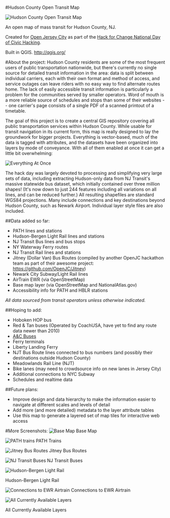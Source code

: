 ﻿#Hudson County Open Transit Map

![Hudson County Open Transit Map](/Screenshots/hudson-transit-map.png?raw=true "Hudson County Open Transit Map")

An open map of mass transit for Hudson County, NJ. 

Created for [Open Jersey City](http://openjerseycity.org/ "Open Jersey City") as part of the [Hack for Change National Day of Civic Hacking](http://openjerseycity.org/Transportation-Hackathon-2014/ "Hack for Change National Day of Civic Hacking"). 

Built in QGIS. http://qgis.org/

#About the project:
Hudson County residents are some of the most frequent users of public transportation nationwide, but there's currently no single source for detailed transit information in the area: data is split between individual carriers, each with their own format and method of access, and service outages can leave riders with no easy way to find alternate routes home. The lack of easily accessible transit information is particularly a problem for the communities served by smaller operators. Word of mouth is a more reliable source of schedules and stops than some of their websites -- one carrier's page consists of a single PDF of a scanned printout of a timetable.

The goal of this project is to create a central GIS repository covering all public transportation services within Hudson County. While usable for transit navigation in its current form, this map is really designed to lay the groundwork for bigger projects. Everything is vector-based, much of the data is tagged with attributes, and the datasets have been organized into layers by mode of conveyance. With all of them enabled at once it can get a little bit overwhelming:

![Everything At Once](/Screenshots/all-layers-enabled.png?raw=true "Everything At Once")

The hack day was largely devoted to processing and simplifying very large sets of data, including extracting Hudson-only data from NJ Transit's massive statewide bus dataset, which initially contained over three million shapes! (It's now down to just 244 features including all variations on all lines, and can be reduced further.) All resulting shapefiles are standard WGS84 projections. Many include connections and key destinations beyond Hudson County, such as Newark Airport. Individual layer style files are also included.


##Data added so far:
- PATH lines and stations
- Hudson-Bergen Light Rail lines and stations
- NJ Transit Bus lines and bus stops
- NY Waterway Ferry routes
- NJ Transit Rail lines and stations
- Jitney (Dollar Van) Bus Routes (compiled by another OpenJC hackathon team as part of their awesome project: https://github.com/OpenJC/Jitney)
- Newark City Subway/Light Rail lines
- AirTrain EWR (via OpenStreetMap)
- Base map layer (via OpenStreetMap and NationalAtlas.gov)
- Accessibility info for PATH and HBLR stations

*All data sourced from transit operators unless otherwise indicated.*


##Hoping to add:
- Hoboken HOP bus
- Red & Tan buses (Operated by CoachUSA, have yet to find any route data newer than 2010)
- [A&C Buses](http://acbuscorp.com/index.html) 
- Ferry terminals
- Liberty Landing Ferry
- NJT Bus Route lines connected to bus numbers (and possibly their destinations outside Hudson County)
- Meadowlands Rail Line (NJT)
- Bike lanes (may need to crowdsource info on new lanes in Jersey City)
- Additional connections to NYC Subway
- Schedules and realtime data

##Future plans:
- Improve design and data hierarchy to make the information easier to navigate at different scales and levels of detail
- Add more (and more detailed) metadata to the layer attribute tables
- Use this map to generate a layered set of map tiles for interactive web access

#More Screenshots:
![Base Map](/Screenshots/base-map_with-ferries.png?raw=true "Base Map")
Base Map

![PATH trains](/Screenshots/PATH-lines.png?raw=true "PATH trains")
PATH Trains

![Jitney Bus Routes](/Screenshots/jitney-routes.png?raw=true "Jitney Bus Routes")
Jitney Bus Routes

![NJ Transit Buses](/Screenshots/NJT_buses-and-stops.png?raw=true "NJ Transit Buses")
NJ Transit Buses

![Hudson-Bergen Light Rail](/Screenshots/HBLR.png?raw=true "Hudson-Bergen Light Rail")

Hudson-Bergen Light Rail

![Connections to EWR Airtrain](/Screenshots/connections-to-airtrain.png?raw=true "Connections to EWR Airtrain")
Connections to EWR Airtrain

![All Currently Available Layers](/Screenshots/layers.png?raw=true "All Currently Available Layers")

All Currently Available Layers